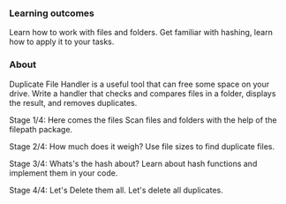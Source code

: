 
### Learning outcomes

Learn how to work with files and folders. Get familiar with hashing, learn how to apply it to your tasks.

### About

Duplicate File Handler is a useful tool that can free some space on your drive. Write a handler that checks and compares files in a folder, displays the result, and removes duplicates.



Stage 1/4: Here comes the files
Scan files and folders with the help of the filepath package.

Stage 2/4: How much does it weigh?
Use file sizes to find duplicate files.

Stage 3/4: Whats's the hash about?
Learn about hash functions and implement them in your code.

Stage 4/4: Let's Delete them all.
Let's delete all duplicates. 


